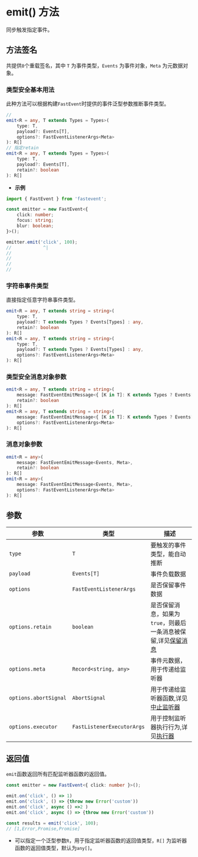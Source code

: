 # emit() 方法

同步触发指定事件。

## 方法签名

共提供`8`个重载签名，其中 `T` 为事件类型，`Events` 为事件对象，`Meta` 为元数据对象。

### 类型安全基本用法

此种方法可以根据构建`FastEvent`时提供的事件泛型参数推断事件类型。

```ts
//
emit<R = any, T extends Types = Types>(
    type: T,
    payload?: Events[T],
    options?: FastEventListenerArgs<Meta>
): R[]
// 指定retain
emit<R = any, T extends Types = Types>(
    type: T,
    payload?: Events[T],
    retain?: boolean
): R[]

```

-   **示例**

```ts twoslash
import { FastEvent } from 'fastevent';

const emitter = new FastEvent<{
    click: number;
    focus: string;
    blur: boolean;
}>();

emitter.emit('click', 100);
//            ^|
//
//
//
//
```

### 字符串事件类型

直接指定任意字符串事件类型。

```ts
emit<R = any, T extends string = string>(
    type: T,
    payload?: T extends Types ? Events[Types] : any,
    retain?: boolean
): R[]
emit<R = any, T extends string = string>(
    type: T,
    payload?: T extends Types ? Events[Types] : any,
    options?: FastEventListenerArgs<Meta>
): R[]
```

### 类型安全消息对象参数

```ts
emit<R = any, T extends string = string>(
    message: FastEventEmitMessage<{ [K in T]: K extends Types ? Events[K] : any }, Meta>,
    retain?: boolean
): R[]
emit<R = any, T extends string = string>(
    message: FastEventEmitMessage<{ [K in T]: K extends Types ? Events[K] : any }, Meta>,
    options?: FastEventListenerArgs<Meta>
): R[]
```

### 消息对象参数

```ts
emit<R = any>(
    message: FastEventEmitMessage<Events, Meta>,
    retain?: boolean
): R[]
emit<R = any>(
    message: FastEventEmitMessage<Events, Meta>,
    options?: FastEventListenerArgs<Meta>
): R[]
```

## 参数

| 参数                  | 类型                       | 描述                                                                                                   |
| --------------------- | -------------------------- | ------------------------------------------------------------------------------------------------------ |
| `type`                | `T`                        | 要触发的事件类型，能自动推断                                                                           |
| `payload`             | `Events[T]`                | 事件负载数据                                                                                           |
| `options`             | `FastEventListenerArgs`    | 是否保留事件数据                                                                                       |
| `options.retain`      | `boolean`                  | 是否保留消息，如果为`true`，则最后一条消息被保留,详见[保留消息](../../../guide/use/retain-messages.md) |
| `options.meta`        | `Record<string, any>`      | 事件元数据，用于传递给监听器                                                                           |
| `options.abortSignal` | `AbortSignal`              | 用于传递给监听器函数,详见[中止监听器](../../../guide/use/abort.md)                                     |
| `options.executor`    | `FastListenerExecutorArgs` | 用于控制监听器执行行为,详见[执行器](../../../guide/use/executor.md)                                    |

## 返回值

`emit`函数返回所有匹配监听器函数的返回值。

```ts
const emitter = new FastEvent<{ click: number }>();

emit.on('click', () => 1)
emit.on('click', () => {throw new Error('custom'))
emit.on('click', async () =>2 )
emit.on('click', async () => {throw new Error('custom'))

const results = emit('click', 100);
// [1,Error,Promise,Promise]

```

-   可以指定一个泛型参数`R`，用于指定监听器函数的返回值类型，`R[]` 为监听器函数的返回值类型，默认为`any[]`。
